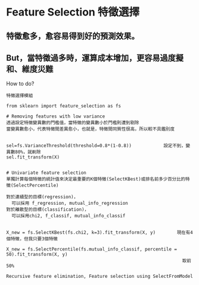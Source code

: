 
# Feature Selection 特徵選擇

 特徵愈多，愈容易得到好的預測效果。
 -----------------------------------
 But，當特徵過多時，運算成本增加，更容易過度擬和、維度災難
 --------------------------------------------------------
 How to do?
 
 
 
    特徵選擇模組
 
    from sklearn import feature_selection as fs
    
    # Removing features with low variance
    透過設定特徵變異數的門檻值，當特徵的變異數小於門檻則遭到剔除
    當變異數愈小，代表特徵間差異愈小，也就是，特徵間同質性很高，所以較不具鑑別度
    
    
    sel=fs.VarianceThreshold(threshold=0.8*(1-0.8))            設定不到，變異數80%，就剃除
    sel.fit_transform(X)
    
    
    # Univariate feature selection
    單獨計算每個特徵的統計值來決定最重要的K個特徵(SelectKBest)或排名前多少百分比的特徵(SelectPercentile)
    
    對於連續型的目標(regression)，
      可以採用 f_regression, mutual_info_regression
    對於離散型的目標(classification)，
      可以採用chi2, f_classif, mutual_info_classif
    
    
    X_new = fs.SelectKBest(fs.chi2, k=3).fit_transform(X, y)        現在有4個特徵，但我只要3個特徵
    
    X_new = fs.SelectPercentile(fs.mutual_info_classif, percentile = 50).fit_transform(X, y)
                                                                      取前50%
    
    Recursive feature elimination, Feature selection using SelectFromModel
